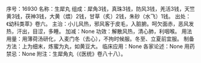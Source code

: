 序号：16930
名称：生犀丸
组成：犀角3钱，真珠3钱，防风3钱，羌活3钱，天竺黄3钱，茯神3钱，大黄（煨）2钱，甘草（炙）2钱，朱砂（水飞）1钱。
出处：《幼科类萃》卷六。
主治：小儿风热，邪风客于皮毛，入脏腑。呵欠面赤，恶风发热，汗出，目涩，多睡。
加减：None
功效：解散风热，清心肺，利咽喉。
用法用量：用薄荷汤研化，入麦门冬（去心），不拘时候服。冬至、立夏前宜服。
制备方法：上为细末，炼蜜为丸，如黄豆大。
临床应用：None
各家论述：None
用药禁忌：None
附注：生犀角丸（《医统》卷八十八）。
